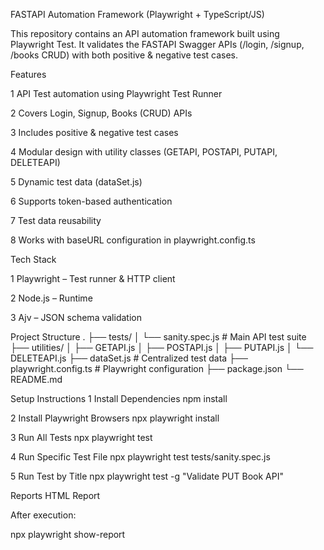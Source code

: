 FASTAPI Automation Framework (Playwright + TypeScript/JS)

This repository contains an API automation framework built using Playwright Test.
It validates the FASTAPI Swagger APIs (/login, /signup, /books CRUD) with both positive & negative test cases.

Features

1 API Test automation using Playwright Test Runner

2 Covers Login, Signup, Books (CRUD) APIs

3 Includes positive & negative test cases

4 Modular design with utility classes (GETAPI, POSTAPI, PUTAPI, DELETEAPI)

5 Dynamic test data (dataSet.js)

6 Supports token-based authentication

7 Test data reusability

8 Works with baseURL configuration in playwright.config.ts


 Tech Stack

1 Playwright – Test runner & HTTP client

2 Node.js – Runtime

3 Ajv – JSON schema validation

 Project Structure
.
├── tests/
│   └── sanity.spec.js       # Main API test suite
├── utilities/
│   ├── GETAPI.js
│   ├── POSTAPI.js
│   ├── PUTAPI.js
│   └── DELETEAPI.js
├── dataSet.js               # Centralized test data
├── playwright.config.ts     # Playwright configuration
├── package.json
└── README.md

Setup Instructions
1️ Install Dependencies
npm install

2️ Install Playwright Browsers
npx playwright install

3️ Run All Tests
npx playwright test

4️ Run Specific Test File
npx playwright test tests/sanity.spec.js

5️ Run Test by Title
npx playwright test -g "Validate PUT Book API"

 
Reports
HTML Report

After execution:

npx playwright show-report